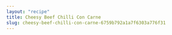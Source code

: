 ```yaml
---
layout: "recipe"
title: Cheesy Beef Chilli Con Carne
slug: cheesy-beef-chilli-con-carne-6759b792a1a7f6303a776f31
---
```


